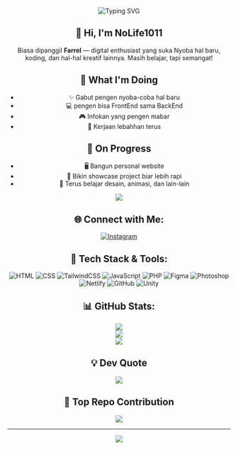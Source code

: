 <div align="center">
<p align="center">
  <img src="https://readme-typing-svg.herokuapp.com?font=Press+Start+2P&size=16&duration=3500&pause=1000&color=00FF99&center=true&vCenter=true&width=600&lines=🪐+Digital+Creator+in+Progress..." alt="Typing SVG" />
</p>

## 👋 Hi, I'm NoLife1011  
Biasa dipanggil **Farrel** — digital enthusiast yang suka Nyoba hal baru, koding, dan hal-hal kreatif lainnya. Masih belajar, tapi semangat!

## 🎯 What I'm Doing  
- ✨ Gabut pengen nyoba-coba hal baru
- 💻 pengen bisa FrontEnd sama BackEnd
- 🎮 Infokan yang pengen mabar
- 📱  Kerjaan lebahhan terus

## 🔧 On Progress  
- 🖥️ Bangun personal website  
- 🎒 Bikin showcase project biar lebih rapi  
- 🧠 Terus belajar desain, animasi, dan lain-lain

<div align="center">
  <img src="https://user-images.githubusercontent.com/22107794/139580686-887df369-edb8-4bc8-b607-4fbf6d7e4866.gif">
  <br>
</div>

## 🌐 Connect with Me:  
[![Instagram](https://img.shields.io/badge/Instagram-%23E4405F.svg?logo=Instagram&logoColor=white)](https://www.instagram.com/farel11032009/)

## 🧰 Tech Stack & Tools:
![HTML](https://img.shields.io/badge/html5-%23E34F26.svg?style=flat&logo=html5&logoColor=white)
![CSS](https://img.shields.io/badge/css3-%231572B6.svg?style=flat&logo=css3&logoColor=white)
![TailwindCSS](https://img.shields.io/badge/tailwindcss-%2338B2AC.svg?style=flat&logo=tailwind-css&logoColor=white)
![JavaScript](https://img.shields.io/badge/javascript-%23323330.svg?style=flat&logo=javascript&logoColor=%23F7DF1E)
![PHP](https://img.shields.io/badge/php-%23777BB4.svg?style=flat&logo=php&logoColor=white)
![Figma](https://img.shields.io/badge/figma-%23F24E1E.svg?style=flat&logo=figma&logoColor=white)
![Photoshop](https://img.shields.io/badge/photoshop-%2331A8FF.svg?style=flat&logo=adobephotoshop&logoColor=white)
![Netlify](https://img.shields.io/badge/netlify-%23000000.svg?style=flat&logo=netlify&logoColor=#00C7B7)
![GitHub](https://img.shields.io/badge/github-%23121011.svg?style=flat&logo=github&logoColor=white)
![Unity](https://img.shields.io/badge/unity-%23000000.svg?style=flat&logo=unity&logoColor=white)

## 📊 GitHub Stats:
![](https://github-readme-stats.vercel.app/api?username=NoLife1011&theme=dark&hide_border=false)<br/>
![](https://nirzak-streak-stats.vercel.app/?user=NoLife1011&theme=dark&hide_border=false)<br/>
![](https://github-readme-stats.vercel.app/api/top-langs/?username=NoLife1011&theme=dark&hide_border=false&layout=compact)

## 💡 Dev Quote  
![](https://quotes-github-readme.vercel.app/api?type=horizontal&theme=dark)

## 🚀 Top Repo Contribution  
![](https://github-contributor-stats.vercel.app/api?username=NoLife1011&limit=5&theme=blueberry&combine_all_yearly_contributions=true)

---

[![](https://visitcount.itsvg.in/api?id=NoLife1011&icon=3&color=6)](https://visitcount.itsvg.in)
</div>
